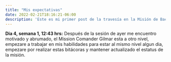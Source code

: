 ```yaml
---
title: "Mis expectativas"
date: 2022-02-21T18:16:21-06:00
description: 'Este es mi primer post de la travesía en la Misión de Backend con Node JS de Launch X.'
---
```



**Dia 4, semana 1, 12:43 hrs:**
Después de la sesión de ayer me encuentro motivado y abrumado, el Mission Comander Gilmar esta a otro nivel, empezare a trabajar en mis habilidades para estar al mismo nivel algun dia, empezare por realizar estas bitácoras y mantener actualizado el estatus de la misión.

